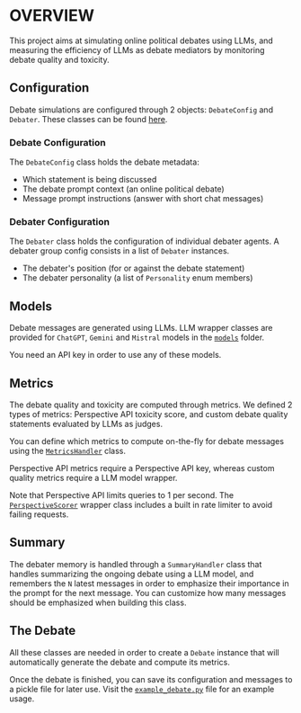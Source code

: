 # OVERVIEW

This project aims at simulating online political debates using LLMs, and measuring the efficiency of LLMs as debate mediators by monitoring debate quality and toxicity.

## Configuration

Debate simulations are configured through 2 objects: `DebateConfig` and `Debater`.
These classes can be found [here](../llm_mediator_simulations/simulations/configuration.py).

### Debate Configuration

The `DebateConfig` class holds the debate metadata:

- Which statement is being discussed
- The debate prompt context (an online political debate)
- Message prompt instructions (answer with short chat messages)

### Debater Configuration

The `Debater` class holds the configuration of individual debater agents.
A debater group config consists in a list of `Debater` instances.

- The debater's position (for or against the debate statement)
- The debater personality (a list of `Personality` enum members)

## Models

Debate messages are generated using LLMs. LLM wrapper classes are provided for `ChatGPT`, `Gemini` and `Mistral` models in the [`models`](../llm_mediator_simulations/models) folder.

You need an API key in order to use any of these models.

## Metrics

The debate quality and toxicity are computed through metrics.
We defined 2 types of metrics: Perspective API toxicity score, and custom debate quality statements evaluated by LLMs as judges.

You can define which metrics to compute on-the-fly for debate messages using the [`MetricsHandler`](../llm_mediator_simulations/metrics/metrics_handler.py) class.

Perspective API metrics require a Perspective API key, whereas custom quality metrics require a LLM model wrapper.

Note that Perspective API limits queries to 1 per second. The [`PerspectiveScorer`](../llm_mediator_simulations/metrics/perspective_api.py) wrapper class includes a built in rate limiter to avoid failing requests.

## Summary

The debater memory is handled through a `SummaryHandler` class that handles summarizing the ongoing debate using a LLM model, and remembers the `N` latest messages in order to emphasize their importance in the prompt for the next message. You can customize how many messages should be emphasized when building this class.

## The Debate

All these classes are needed in order to create a `Debate` instance that will automatically generate the debate and compute its metrics.

Once the debate is finished, you can save its configuration and messages to a pickle file for later use.
Visit the [`example_debate.py`](../examples/example_debate.py) file for an example usage.
